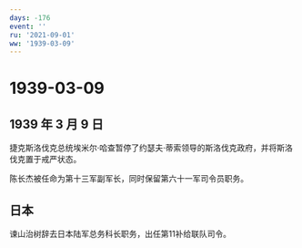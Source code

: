 ```yaml
---
days: -176
event: ''
ru: '2021-09-01'
ww: '1939-03-09'
---
```


# 1939-03-09

## 1939 年 3 月 9 日

捷克斯洛伐克总统埃米尔·哈查暂停了约瑟夫·蒂索领导的斯洛伐克政府，并将斯洛伐克置于戒严状态。

陈长杰被任命为第十三军副军长，同时保留第六十一军司令员职务。

## 日本

谏山治树辞去日本陆军总务科长职务，出任第11补给联队司令。